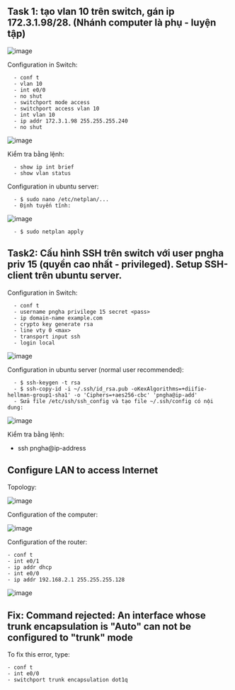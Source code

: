 ## Task 1: tạo vlan 10 trên switch, gán ip 172.3.1.98/28. (Nhánh computer là phụ - luyện tập)
![image](https://user-images.githubusercontent.com/93396414/204736786-e83ff41c-7812-4b46-a6fe-fb74c3bf47b9.png)

Configuration in Switch:

      - conf t
      - vlan 10
      - int e0/0
      - no shut
      - switchport mode access
      - switchport access vlan 10
      - int vlan 10
      - ip addr 172.3.1.98 255.255.255.240
      - no shut
  
  ![image](https://user-images.githubusercontent.com/93396414/204991854-3271b252-0bf3-432d-9322-f299c5bad850.png)

Kiểm tra bằng lệnh:

      - show ip int brief
      - show vlan status 

Configuration in ubuntu server:

      - $ sudo nano /etc/netplan/...
      - Định tuyến tĩnh:
      
   ![image](https://user-images.githubusercontent.com/93396414/204737495-5ecf35c3-c203-48e6-a294-4616520b781f.png)
   
      - $ sudo netplan apply

## Task2: Cấu hình SSH trên switch với user pngha priv 15 (quyền cao nhất - privileged). Setup SSH-client trên ubuntu server.

Configuration in Switch:

      - conf t
      - username pngha privilege 15 secret <pass>
      - ip domain-name example.com
      - crypto key generate rsa
      - line vty 0 <max>
      - transport input ssh
      - login local 
  
  ![image](https://user-images.githubusercontent.com/93396414/204991928-158ff3a2-103b-483c-b126-798865ff510d.png)

Configuration in ubuntu server (normal user recommended):

      - $ ssh-keygen -t rsa
      - $ ssh-copy-id -i ~/.ssh/id_rsa.pub -oKexAlgorithms=+diifie-hellman-group1-sha1' -o 'Ciphers=+aes256-cbc' 'pngha@ip-add'
      - Sửa file /etc/ssh/ssh_config và tạo file ~/.ssh/config có nội dung: 
  
  ![image](https://user-images.githubusercontent.com/93396414/204994211-e89ffac2-88eb-4626-aec5-14a935e25f9e.png)

  Kiểm tra bằng lệnh:
  - ssh pngha@ip-address

  ## Configure LAN to access Internet
  
 
  
  Topology: 
  
   ![image](https://user-images.githubusercontent.com/93396414/205218883-dd6ff4f1-42bb-43f0-b04d-7fc9b3d19282.png)
  
  Configuration of the computer:
  
   ![image](https://user-images.githubusercontent.com/93396414/205218757-3e710cd5-d956-4e0e-949f-25c3911008d8.png)

  Configuration of the router:
  
    - conf t
    - int e0/1
    - ip addr dhcp
    - int e0/0
    - ip addr 192.168.2.1 255.255.255.128
  ![image](https://user-images.githubusercontent.com/93396414/205431503-01a99fd3-b982-46ac-8249-d4f0ee7293bc.png)

  
## Fix: Command rejected: An interface whose trunk encapsulation is "Auto" can not be configured to "trunk" mode

To fix this error, type:
  
    - conf t
    - int e0/0
    - switchport trunk encapsulation dot1q
  
 
